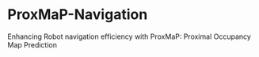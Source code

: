 # ProxMaP-Navigation
Enhancing Robot navigation efficiency with ProxMaP: Proximal Occupancy Map Prediction
